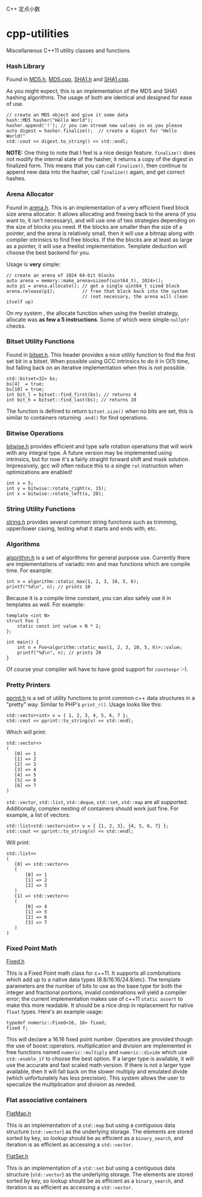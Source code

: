 C++ 定点小数

# cpp-utilities
Miscellaneous C++11 utility classes and functions

### Hash Library
Found in [MD5.h](https://github.com/eteran/cpp-utilities/blob/master/MD5.h), [MD5.cpp](https://github.com/eteran/cpp-utilities/blob/master/MD5.cpp), [SHA1.h](https://github.com/eteran/cpp-utilities/blob/master/SHA1.h) and [SHA1.cpp](https://github.com/eteran/cpp-utilities/blob/master/SHA1.cpp).

As you might expect, this is an implementation of the MD5 and SHA1 hashing algorithms. The usage of both are identical and designed for ease of use.

    // create an MD5 object and give it some data
    hash::MD5 hasher("Hello World");
    hasher.append('!'); // you can stream new values in as you please
    auto digest = hasher.finalize();  // create a digest for "Hello World!"
    std::cout << digest.to_string() << std::endl;

**NOTE:** One thing to note that I feel is a nice design feature. `finalize()` does not modify the internal state of the hasher, it returns a copy of the digest in finalized form. This means that you can call `finalize()`, then continue to append new data into the hasher, call `finalize()` again, and get correct hashes.

### Arena Allocator

Found in [arena.h](https://github.com/eteran/cpp-utilities/blob/master/arena.h). This is an implementation of a very efficient fixed block size arena allocator. It allows allocating and freeing back to the arena (if you want to, it isn't necessary), and will use one of two strategies depending on the size of blocks you need. If the blocks are smaller than the size of a pointer, and the arena is relatively small, then it will use a bitmap along with compiler intrinsics to find free blocks. If the the blocks are at least as large as a pointer, it will use a freelist implementation. Template deduction will choose the best backend for you.

Usage is **very** simple:

    // create an arena of 1024 64-bit blocks 
    auto arena = memory::make_arena<sizeof(uint64_t), 1024>();
    auto p1 = arena.allocate(); // get a single uint64_t sized block
    arena.release(p1);          // free that block back into the system 
                                // (not necessary, the arena will clean itself up)
    
On my system , the allocate function when using the freelist strategy, allocate was **as few a 5 instructions**. Some of which were simple `nullptr` checks.

### Bitset Utility Functions

Found in [bitset.h](https://github.com/eteran/cpp-utilities/blob/master/bitset.h). This header provides a nice utility function to find the first set bit in a bitset. When possible using GCC intrinsics to do it in O(1) time, but falling back on an iterative implementation when this is not possible.

    std::bitset<32> bs;
    bs[4]  = true;
    bs[10] = true;
    int bit_l = bitset::find_first(bs); // returns 4
    int bit_h = bitset::find_last(bs); // returns 10
    
The function is defined to return `bitset.size()` when no bits are set, this is similar to containers returning `.end()` for find operations.

### Bitwise Operations

[bitwise.h](https://github.com/eteran/cpp-utilities/blob/master/bitwise.h) provides efficient and type safe rotation operations that will work with any integral type. A future version may be implemented using intrinsics, but for now it's a fairly straight forward shift and mask solution. Impressively, gcc will often reduce this to a single `rol` instruction when optimizations are enabled!

    int x = 5;
    int y = bitwise::rotate_right(x, 15);
    int x = bitwise::rotate_left(x, 20);

### String Utility Functions

[string.h](https://github.com/eteran/cpp-utilities/blob/master/string.h) provides several common string functions such as trimming, upper/lower casing, testing what it starts and ends with, etc.

### Algorithms

[algorithm.h](https://github.com/eteran/cpp-utilities/blob/master/algorithm.h) is a set of algorithms for general purpose use. Currently there are implementations of variadic min and max functions which are compile time. For example:

	int n = algorithm::static_max(1, 2, 3, 10, 5, 6);
	printf("%d\n", n); // prints 10
	
Because it is a compile time constant, you can also safely use it in templates as well. For example:

	template <int N>
	struct Foo {
		static const int value = N * 2;
	};

	int main() {
		int n = Foo<algorithm::static_max(1, 2, 3, 10, 5, 6)>::value;
		printf("%d\n", n); // prints 20
	}

Of course your compiler will have to have good support for `constexpr` :-).

### Pretty Printers

[pprint.h](https://github.com/eteran/cpp-utilities/blob/master/pprint.h) is a set of utility functions to print common c++ data structures in a "pretty" way. Similar to PHP's `print_r()`. Usage looks like this:

	std::vector<int> v = { 1, 2, 3, 4, 5, 6, 7 };
	std::cout << pprint::to_string(v) << std::endl;
	
Which will print:

	std::vector<>
	(
	   [0] => 1
	   [1] => 2
	   [2] => 3
	   [3] => 4
	   [4] => 5
	   [5] => 6
	   [6] => 7
	)

`std::vector`, `std::list`, `std::deque`, `std::set`, `std::map` are all supported. Additionally, complex nesting of containers should work just fine. For example, a list of vectors:

	std::list<std::vector<int>> v = { {1, 2, 3}, {4, 5, 6, 7} };
	std::cout << pprint::to_string(v) << std::endl;
	
Will print:

	std::list<>
	(
	   [0] => std::vector<>
	   (
    	   [0] => 1
    	   [1] => 2
    	   [2] => 3
	   )
	   [1] => std::vector<>
	   (
    	   [0] => 4
    	   [1] => 5
    	   [2] => 6
    	   [3] => 7
	   )
	)


### Fixed Point Math
[Fixed.h](https://github.com/eteran/cpp-utilities/blob/master/Fixed.h)

This is a Fixed Point math class for c++11. It supports all combinations which add up to a native data types (8.8/16.16/24.8/etc). The template parameters are the number of bits to use as the base type for both the integer and fractional portions, invalid combinations will yield a compiler error; the current implementation makes use of c++11 `static assert` to make this more readable. It should be a nice drop in replacement for native `float` types. Here's an example usage:

	typedef numeric::Fixed<16, 16> fixed;
	fixed f;
	
This will declare a 16.16 fixed point number. Operators are provided though the use of boost::operators. multiplication and division are implemented in free functions named `numeric::multiply` and `numeric::divide` which use `std::enable_if` to choose the best option. If a larger type is available, it will use the accurate and fast scaled math version. If there is not a larger type available, then it will fall back on the slower multiply and emulated divide (which unfortunately has less precision). This system allows the user to specialize the multiplication and division as needed.	


### Flat associative containers
[FlatMap.h](https://github.com/eteran/cpp-utilities/blob/master/FlatMap.h)

This is an implementation of a `std::map` but using a contiguous data structure (`std::vector`) as the underlying storage. The elements are stored sorted by key, so lookup should be as efficient as a `binary_search`, and iteration is as efficient as accessing a `std::vector`.

[FlatSet.h](https://github.com/eteran/cpp-utilities/blob/master/FlatSet.h)

This is an implementation of a `std::set` but using a contiguous data structure (`std::vector`) as the underlying storage. The elements are stored sorted by key, so lookup should be as efficient as a `binary_search`, and iteration is as efficient as accessing a `std::vector`.
